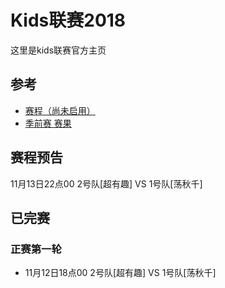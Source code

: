 # Kids联赛2018
这里是kids联赛官方主页

## 参考
- [赛程（尚未启用）](schedule.md)
- [季前赛 赛果](score.md)

## 赛程预告
11月13日22点00    2号队[超有趣]  VS   1号队[荡秋千] 

## 已完赛
### 正赛第一轮
- 11月12日18点00    2号队[超有趣]  VS   1号队[荡秋千] 




